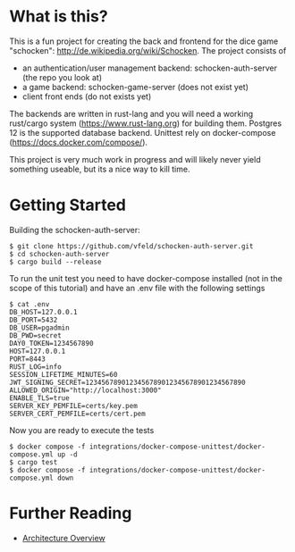 # What is this?

This is a fun project for creating the back and frontend for the dice game "schocken": http://de.wikipedia.org/wiki/Schocken.
The project consists of 
- an authentication/user management backend: schocken-auth-server (the repo you look at)
- a game backend: schocken-game-server (does not exist yet)
- client front ends (do not exists yet)

The backends are written in rust-lang and you will need a working rust/cargo system (https://www.rust-lang.org) for building them. Postgres 12 is the supported database backend. Unittest rely on docker-compose (https://docs.docker.com/compose/).

This project is very much work in progress and will likely never yield something useable, but its a nice way to kill time.

# Getting Started

Building the schocken-auth-server:
```
$ git clone https://github.com/vfeld/schocken-auth-server.git
$ cd schocken-auth-server
$ cargo build --release
```

To run the unit test you need to have docker-compose installed (not in the scope of this tutorial)
and have an .env file with the following settings
```
$ cat .env
DB_HOST=127.0.0.1
DB_PORT=5432
DB_USER=pgadmin
DB_PWD=secret
DAY0_TOKEN=1234567890
HOST=127.0.0.1
PORT=8443
RUST_LOG=info
SESSION_LIFETIME_MINUTES=60
JWT_SIGNING_SECRET=1234567890123456789012345678901234567890
ALLOWED_ORIGIN="http://localhost:3000"
ENABLE_TLS=true
SERVER_KEY_PEMFILE=certs/key.pem
SERVER_CERT_PEMFILE=certs/cert.pem
```
Now you are ready to execute the tests 
```
$ docker compose -f integrations/docker-compose-unittest/docker-compose.yml up -d
$ cargo test
$ docker compose -f integrations/docker-compose-unittest/docker-compose.yml down
```

# Further Reading
- [Architecture Overview](doc/dev/README.md)
